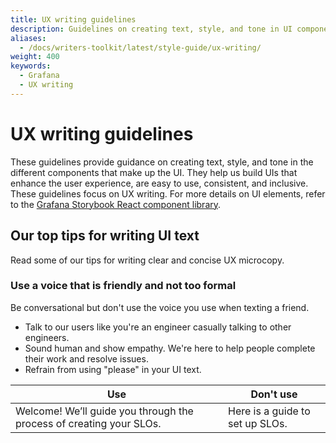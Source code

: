 ```yaml
---
title: UX writing guidelines
description: Guidelines on creating text, style, and tone in UI components 
aliases:
  - /docs/writers-toolkit/latest/style-guide/ux-writing/
weight: 400
keywords:
  - Grafana
  - UX writing
---
```


# UX writing guidelines

These guidelines provide guidance on creating text, style, and tone in the different components that make up the UI. They help us build UIs that enhance the user experience, are easy to use, consistent, and inclusive. These guidelines focus on UX writing. For more details on UI elements, refer to the [Grafana Storybook React component library](https://developers.grafana.com/ui/latest/index.html?path=/story/docs-overview-intro--page). 

## Our top tips for writing UI text

Read some of our tips for writing clear and concise UX microcopy. 

### Use a voice that is friendly and not too formal

Be conversational but don't use the voice you use when texting a friend. 
- Talk to our users like you're an engineer casually talking to other engineers. 
- Sound human and show empathy. We're here to help people complete their work and resolve issues. 
- Refrain from using "please" in your UI text.

| **Use** | **Don't use** |
|---|---|
| Welcome! We’ll guide you through the process of creating your SLOs. | Here is a guide to set up SLOs. |